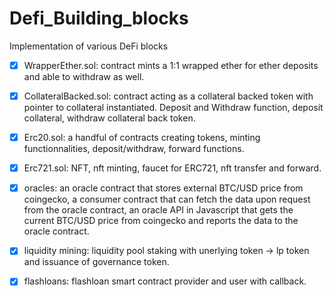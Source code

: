 # Defi_Building_blocks
Implementation of various DeFi blocks

- [x] WrapperEther.sol: contract mints a 1:1 wrapped ether for ether deposits and able to withdraw as well.

- [x] CollateralBacked.sol: contract acting as a collateral backed token with pointer to collateral instantiated. Deposit and Withdraw function, deposit collateral, withdraw collateral back token.

- [x] Erc20.sol: a handful of contracts creating tokens, minting functionnalities, deposit/withdraw, forward functions.

- [x] Erc721.sol: NFT, nft minting, faucet for ERC721, nft transfer and forward.

- [x] oracles: an oracle contract that stores external BTC/USD price from coingecko, a consumer contract that can fetch the data upon request from the oracle contract, an oracle API in Javascript that gets the current BTC/USD price from coingecko and reports the data to the oracle contract.

- [x] liquidity mining: liquidity pool staking with unerlying token -> lp token and issuance of governance token.

- [x] flashloans: flashloan smart contract provider and user with callback.
